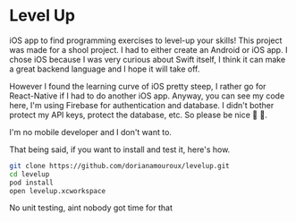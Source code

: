 # Level Up

iOS app to find programming exercises to level-up your skills! This project was made for a shool project. I had to either create an Android or iOS app. I chose iOS because I was very curious about Swift itself, I think it can make a great backend language and I hope it will take off.  

However I found the learning curve of iOS pretty steep, I rather go for React-Native if I had to do another iOS app. Anyway, you can see my code here, I'm using Firebase for authentication and database. I didn't bother protect my API keys, protect the database, etc. So please be nice 🙂 🙂.
  
I'm no mobile developer and I don't want to.
  
That being said, if you want to install and test it, here's how.

```sh
git clone https://github.com/dorianamouroux/levelup.git
cd levelup
pod install
open levelup.xcworkspace
```

No unit testing, aint nobody got time for that
